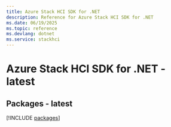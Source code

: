 ```yaml
---
title: Azure Stack HCI SDK for .NET
description: Reference for Azure Stack HCI SDK for .NET
ms.date: 06/19/2025
ms.topic: reference
ms.devlang: dotnet
ms.service: stackhci
---
```

# Azure Stack HCI SDK for .NET - latest
## Packages - latest
[!INCLUDE [packages](stack-hci-index.md)]